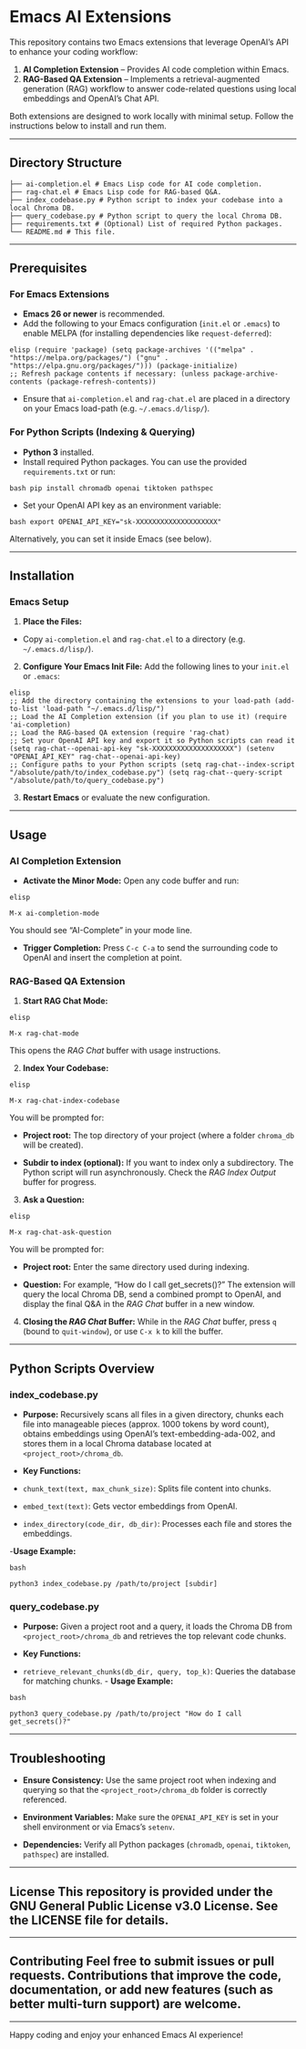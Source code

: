 # Emacs AI Extensions

This repository contains two Emacs extensions that leverage OpenAI’s API to enhance your coding workflow:

1. **AI Completion Extension** – Provides AI code completion within Emacs.
2. **RAG-Based QA Extension** – Implements a retrieval-augmented generation (RAG) workflow to answer code-related questions using local embeddings and OpenAI’s Chat API.

Both extensions are designed to work locally with minimal setup. Follow the instructions below to install and run them.

---

## Directory Structure

``` .
├── ai-completion.el # Emacs Lisp code for AI code completion.
├── rag-chat.el # Emacs Lisp code for RAG-based Q&A.
├── index_codebase.py # Python script to index your codebase into a local Chroma DB.
├── query_codebase.py # Python script to query the local Chroma DB.
├── requirements.txt # (Optional) List of required Python packages.
└── README.md # This file.
```

---

## Prerequisites

### For Emacs Extensions

- **Emacs 26 or newer** is recommended.
- Add the following to your Emacs configuration (`init.el` or `.emacs`) to enable MELPA (for installing dependencies like `request-deferred`):

```
elisp (require 'package) (setq package-archives '(("melpa" . "https://melpa.org/packages/") ("gnu" . "https://elpa.gnu.org/packages/"))) (package-initialize)
;; Refresh package contents if necessary: (unless package-archive-contents (package-refresh-contents))
```

- Ensure that `ai-completion.el` and `rag-chat.el` are placed in a directory on your Emacs load-path (e.g. `~/.emacs.d/lisp/`).

### For Python Scripts (Indexing & Querying)

- **Python 3** installed.
- Install required Python packages. You can use the provided `requirements.txt` or run:

```
bash pip install chromadb openai tiktoken pathspec
```

- Set your OpenAI API key as an environment variable:

```
bash export OPENAI_API_KEY="sk-XXXXXXXXXXXXXXXXXXXX"
```

Alternatively, you can set it inside Emacs (see below).

---

## Installation

### Emacs Setup

1. **Place the Files:**
- Copy `ai-completion.el` and `rag-chat.el` to a directory (e.g. `~/.emacs.d/lisp/`).

2. **Configure Your Emacs Init File:** Add the following lines to your `init.el` or `.emacs`:

```
elisp
;; Add the directory containing the extensions to your load-path (add-to-list 'load-path "~/.emacs.d/lisp/")
;; Load the AI Completion extension (if you plan to use it) (require 'ai-completion)
;; Load the RAG-based QA extension (require 'rag-chat)
;; Set your OpenAI API key and export it so Python scripts can read it (setq rag-chat--openai-api-key "sk-XXXXXXXXXXXXXXXXXXXX") (setenv "OPENAI_API_KEY" rag-chat--openai-api-key)
;; Configure paths to your Python scripts (setq rag-chat--index-script "/absolute/path/to/index_codebase.py") (setq rag-chat--query-script "/absolute/path/to/query_codebase.py")
```

3. **Restart Emacs** or evaluate the new configuration.

---

## Usage

### AI Completion Extension

- **Activate the Minor Mode:** Open any code buffer and run:

```
elisp

M-x ai-completion-mode
```

You should see “AI-Complete” in your mode line.

- **Trigger Completion:** Press `C-c C-a` to send the surrounding code to OpenAI and insert the completion at point.

### RAG-Based QA Extension

1. **Start RAG Chat Mode:**

```
elisp

M-x rag-chat-mode
```

This opens the *RAG Chat* buffer with usage instructions.

2. **Index Your Codebase:**

```
elisp

M-x rag-chat-index-codebase
```

You will be prompted for:

- **Project root:** The top directory of your project (where a folder `chroma_db` will be created).

- **Subdir to index (optional):** If you want to index only a subdirectory. The Python script will run asynchronously. Check the *RAG Index Output* buffer for progress.

3. **Ask a Question:**

```
elisp

M-x rag-chat-ask-question
```

You will be prompted for:

- **Project root:** Enter the same directory used during indexing.

- **Question:** For example, “How do I call get_secrets()?” The extension will query the local Chroma DB, send a combined prompt to OpenAI, and display the final Q&A in the *RAG Chat* buffer in a new window.

4. **Closing the *RAG Chat* Buffer:** While in the *RAG Chat* buffer, press `q` (bound to `quit-window`), or use `C-x k` to kill the buffer.

---

## Python Scripts Overview

### index_codebase.py

- **Purpose:** Recursively scans all files in a given directory, chunks each file into manageable pieces (approx. 1000 tokens by word count), obtains embeddings using OpenAI’s text-embedding-ada-002, and stores them in a local Chroma database located at `<project_root>/chroma_db`.

- **Key Functions:**

- `chunk_text(text, max_chunk_size)`: Splits file content into chunks.

- `embed_text(text)`: Gets vector embeddings from OpenAI.

- `index_directory(code_dir, db_dir)`: Processes each file and stores the embeddings.

-**Usage Example:**

```
bash

python3 index_codebase.py /path/to/project [subdir]
```

### query_codebase.py

- **Purpose:** Given a project root and a query, it loads the Chroma DB from `<project_root>/chroma_db` and retrieves the top relevant code chunks.

- **Key Functions:**

- `retrieve_relevant_chunks(db_dir, query, top_k)`: Queries the database for matching chunks. - **Usage Example:**

```
bash

python3 query_codebase.py /path/to/project "How do I call get_secrets()?"
```

---

## Troubleshooting

- **Ensure Consistency:** Use the same project root when indexing and querying so that the `<project_root>/chroma_db` folder is correctly referenced.

- **Environment Variables:** Make sure the `OPENAI_API_KEY` is set in your shell environment or via Emacs’s `setenv`.

- **Dependencies:** Verify all Python packages (`chromadb`, `openai`, `tiktoken`, `pathspec`) are installed.

---

## License This repository is provided under the GNU General Public License v3.0 License. See the LICENSE file for details.

---

## Contributing Feel free to submit issues or pull requests. Contributions that improve the code, documentation, or add new features (such as better multi-turn support) are welcome.

---

Happy coding and enjoy your enhanced Emacs AI experience!

